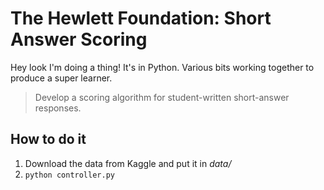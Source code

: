 # The Hewlett Foundation: Short Answer Scoring

Hey look I'm doing a thing! It's in Python. Various bits working together to produce
a super learner.

> Develop a scoring algorithm for student-written short-answer responses.

## How to do it
1. Download the data from Kaggle and put it in _data/_
2. `python controller.py`
